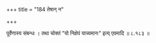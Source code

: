 +++
title = "184 तेषान् न"

+++

पूर्वेणास्य संबन्धः । तथा चोक्तं "यो निक्षेपं याच्यमानः" इत्य् एवमादि ॥ ८.१८३ ॥